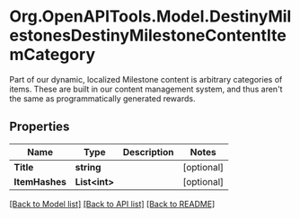 # Org.OpenAPITools.Model.DestinyMilestonesDestinyMilestoneContentItemCategory
Part of our dynamic, localized Milestone content is arbitrary categories of items. These are built in our content management system, and thus aren't the same as programmatically generated rewards.

## Properties

Name | Type | Description | Notes
------------ | ------------- | ------------- | -------------
**Title** | **string** |  | [optional] 
**ItemHashes** | **List&lt;int&gt;** |  | [optional] 

[[Back to Model list]](../README.md#documentation-for-models) [[Back to API list]](../README.md#documentation-for-api-endpoints) [[Back to README]](../README.md)

